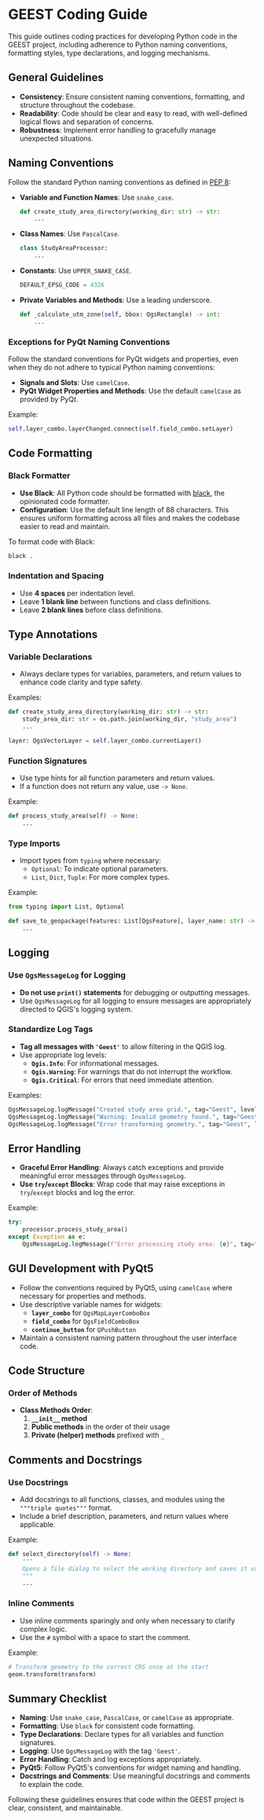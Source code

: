 
# GEEST Coding Guide

This guide outlines coding practices for developing Python code in the GEEST project, including adherence to Python naming conventions, formatting styles, type declarations, and logging mechanisms.

## General Guidelines

- **Consistency**: Ensure consistent naming conventions, formatting, and structure throughout the codebase.
- **Readability**: Code should be clear and easy to read, with well-defined logical flows and separation of concerns.
- **Robustness**: Implement error handling to gracefully manage unexpected situations.

## Naming Conventions

Follow the standard Python naming conventions as defined in [PEP 8](https://peps.python.org/pep-0008/):

- **Variable and Function Names**: Use `snake_case`.

  ```python
  def create_study_area_directory(working_dir: str) -> str:
      ...
  ```

- **Class Names**: Use `PascalCase`.

  ```python
  class StudyAreaProcessor:
      ...
  ```

- **Constants**: Use `UPPER_SNAKE_CASE`.

  ```python
  DEFAULT_EPSG_CODE = 4326
  ```

- **Private Variables and Methods**: Use a leading underscore.

  ```python
  def _calculate_utm_zone(self, bbox: QgsRectangle) -> int:
      ...
  ```

### Exceptions for PyQt Naming Conventions

Follow the standard conventions for PyQt widgets and properties, even when they do not adhere to typical Python naming conventions:

- **Signals and Slots**: Use `camelCase`.
- **PyQt Widget Properties and Methods**: Use the default `camelCase` as provided by PyQt.

Example:

```python
self.layer_combo.layerChanged.connect(self.field_combo.setLayer)
```

## Code Formatting

### Black Formatter

- **Use Black**: All Python code should be formatted with [black](https://black.readthedocs.io/en/stable/), the opinionated code formatter.
- **Configuration**: Use the default line length of 88 characters. This ensures uniform formatting across all files and makes the codebase easier to read and maintain.

To format code with Black:

```bash
black .
```

### Indentation and Spacing

- Use **4 spaces** per indentation level.
- Leave **1 blank line** between functions and class definitions.
- Leave **2 blank lines** before class definitions.

## Type Annotations

### Variable Declarations

- Always declare types for variables, parameters, and return values to enhance code clarity and type safety.

Examples:

```python
def create_study_area_directory(working_dir: str) -> str:
    study_area_dir: str = os.path.join(working_dir, "study_area")
    ...
```

```python
layer: QgsVectorLayer = self.layer_combo.currentLayer()
```

### Function Signatures

- Use type hints for all function parameters and return values.
- If a function does not return any value, use `-> None`.

Example:

```python
def process_study_area(self) -> None:
    ...
```

### Type Imports

- Import types from `typing` where necessary:
  - `Optional`: To indicate optional parameters.
  - `List`, `Dict`, `Tuple`: For more complex types.

Example:

```python
from typing import List, Optional

def save_to_geopackage(features: List[QgsFeature], layer_name: str) -> None:
    ...
```

## Logging

### Use `QgsMessageLog` for Logging

- **Do not use `print()` statements** for debugging or outputting messages.
- Use `QgsMessageLog` for all logging to ensure messages are appropriately directed to QGIS's logging system.

### Standardize Log Tags

- **Tag all messages with `'Geest'`** to allow filtering in the QGIS log.
- Use appropriate log levels:
  - **`Qgis.Info`**: For informational messages.
  - **`Qgis.Warning`**: For warnings that do not interrupt the workflow.
  - **`Qgis.Critical`**: For errors that need immediate attention.

Examples:

```python
QgsMessageLog.logMessage("Created study area grid.", tag="Geest", level=Qgis.Info)
QgsMessageLog.logMessage("Warning: Invalid geometry found.", tag="Geest", level=Qgis.Warning)
QgsMessageLog.logMessage("Error transforming geometry.", tag="Geest", level=Qgis.Critical)
```

## Error Handling

- **Graceful Error Handling**: Always catch exceptions and provide meaningful error messages through `QgsMessageLog`.
- **Use `try`/`except` Blocks**: Wrap code that may raise exceptions in `try`/`except` blocks and log the error.

Example:

```python
try:
    processor.process_study_area()
except Exception as e:
    QgsMessageLog.logMessage(f"Error processing study area: {e}", tag="Geest", level=Qgis.Critical)
```

## GUI Development with PyQt5

- Follow the conventions required by PyQt5, using `camelCase` where necessary for properties and methods.
- Use descriptive variable names for widgets:
  - **`layer_combo`** for `QgsMapLayerComboBox`
  - **`field_combo`** for `QgsFieldComboBox`
  - **`continue_button`** for `QPushButton`
- Maintain a consistent naming pattern throughout the user interface code.

## Code Structure

### Order of Methods

- **Class Methods Order**:
  1. **`__init__` method**
  2. **Public methods** in the order of their usage
  3. **Private (helper) methods** prefixed with `_`

## Comments and Docstrings

### Use Docstrings

- Add docstrings to all functions, classes, and modules using the `"""triple quotes"""` format.
- Include a brief description, parameters, and return values where applicable.

Example:

```python
def select_directory(self) -> None:
    """
    Opens a file dialog to select the working directory and saves it using QSettings.
    """
    ...
```

### Inline Comments

- Use inline comments sparingly and only when necessary to clarify complex logic.
- Use the `#` symbol with a space to start the comment.

Example:

```python
# Transform geometry to the correct CRS once at the start
geom.transform(transform)
```

## Summary Checklist

- **Naming**: Use `snake_case`, `PascalCase`, or `camelCase` as appropriate.
- **Formatting**: Use `black` for consistent code formatting.
- **Type Declarations**: Declare types for all variables and function signatures.
- **Logging**: Use `QgsMessageLog` with the tag `'Geest'`.
- **Error Handling**: Catch and log exceptions appropriately.
- **PyQt5**: Follow PyQt5's conventions for widget naming and handling.
- **Docstrings and Comments**: Use meaningful docstrings and comments to explain the code.

Following these guidelines ensures that code within the GEEST project is clear, consistent, and maintainable.
